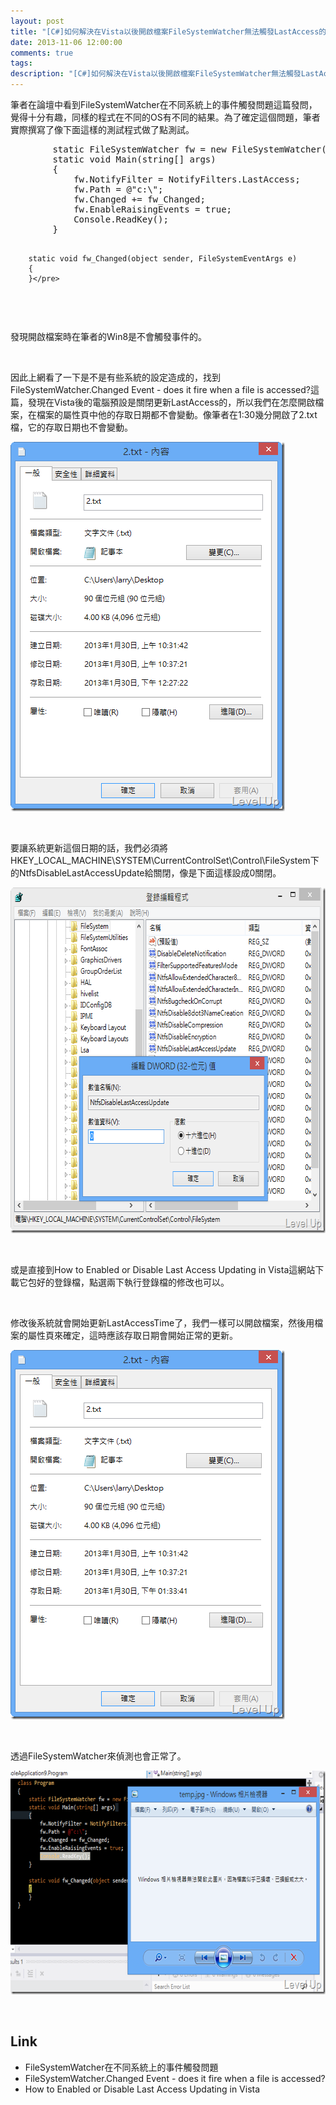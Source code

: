 ```yaml
---
layout: post
title: "[C#]如何解決在Vista以後開啟檔案FileSystemWatcher無法觸發LastAccess的問題"
date: 2013-11-06 12:00:00
comments: true
tags: 
description: "[C#]如何解決在Vista以後開啟檔案FileSystemWatcher無法觸發LastAccess的問題"
---
```

<p>
	筆者在論壇中看到FileSystemWatcher在不同系統上的事件觸發問題這篇發問，覺得十分有趣，同樣的程式在不同的OS有不同的結果。為了確定這個問題，筆者實際撰寫了像下面這樣的測試程式做了點測試。</p>
<div class="wlWriterSmartContent" id="scid:812469c5-0cb0-4c63-8c15-c81123a09de7:a1403217-f92c-486b-b9f7-4a0974c0f1c4" style="float: none; padding-bottom: 0px; padding-top: 0px; padding-left: 0px; margin: 0px; display: inline; padding-right: 0px">
	<pre class="c#" name="code">
		static FileSystemWatcher fw = new FileSystemWatcher();
		static void Main(string[] args)
		{
			fw.NotifyFilter = NotifyFilters.LastAccess;
			fw.Path = @"c:\";
			fw.Changed += fw_Changed;
			fw.EnableRaisingEvents = true;
			Console.ReadKey();
		}

		static void fw_Changed(object sender, FileSystemEventArgs e)
		{
		}</pre>
</div>
<p>
	 </p>
<p>
	發現開啟檔案時在筆者的Win8是不會觸發事件的。</p>
<p>
	 </p>
<p>
	因此上網看了一下是不是有些系統的設定造成的，找到FileSystemWatcher.Changed Event - does it fire when a file is accessed?這篇，發現在Vista後的電腦預設是關閉更新LastAccess的，所以我們在怎麼開啟檔案，在檔案的屬性頁中他的存取日期都不會變動。像筆者在1:30幾分開啟了2.txt檔，它的存取日期也不會變動。</p>
<p>
	<img alt="image" border="0" height="591" src="\images\posts\754d52d6-f1e1-43b6-b711-6593cbd7d6c4\image_thumb_1.png" style="border-top: 0px; border-right: 0px; border-bottom: 0px; border-left: 0px" width="439" /></p>
<p>
	 </p>
<p>
	要讓系統更新這個日期的話，我們必須將HKEY_LOCAL_MACHINE\SYSTEM\CurrentControlSet\Control\FileSystem下的NtfsDisableLastAccessUpdate給關閉，像是下面這樣設成0關閉。</p>
<p>
	<img alt="image" border="0" height="553" src="\images\posts\754d52d6-f1e1-43b6-b711-6593cbd7d6c4\image_thumb.png" style="border-top: 0px; border-right: 0px; border-bottom: 0px; border-left: 0px" width="666" /></p>
<p>
	 </p>
<p>
	或是直接到How to Enabled or Disable Last Access Updating in Vista這網站下載它包好的登錄檔，點選兩下執行登錄檔的修改也可以。</p>
<p>
	 </p>
<p>
	修改後系統就會開始更新LastAccessTime了，我們一樣可以開啟檔案，然後用檔案的屬性頁來確定，這時應該存取日期會開始正常的更新。</p>
<p>
	<img alt="image" border="0" height="591" src="\images\posts\754d52d6-f1e1-43b6-b711-6593cbd7d6c4\image_thumb_2.png" style="border-top: 0px; border-right: 0px; border-bottom: 0px; border-left: 0px" width="439" /></p>
<p>
	 </p>
<p>
	透過FileSystemWatcher來偵測也會正常了。</p>
<p>
	<img alt="image" border="0" height="358" src="\images\posts\754d52d6-f1e1-43b6-b711-6593cbd7d6c4\image_thumb_3.png" style="border-top: 0px; border-right: 0px; border-bottom: 0px; border-left: 0px" width="644" /></p>
<p>
	 </p>
<h2>
	Link</h2>
<ul>
	<li>
		FileSystemWatcher在不同系統上的事件觸發問題</li>
	<li>
		FileSystemWatcher.Changed Event - does it fire when a file is accessed?</li>
	<li>
		How to Enabled or Disable Last Access Updating in Vista</li>
</ul>
